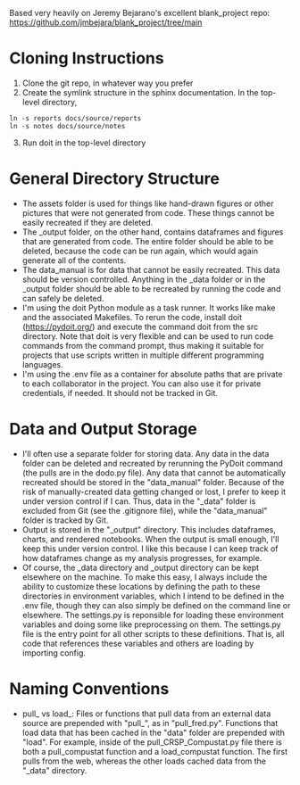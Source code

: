 Based very heavily on Jeremy Bejarano's excellent blank_project repo: https://github.com/jmbejara/blank_project/tree/main

# Cloning Instructions
1. Clone the git repo, in whatever way you prefer
2. Create the symlink structure in the sphinx documentation. In the top-level directory,

```
ln -s reports docs/source/reports
ln -s notes docs/source/notes
```

3. Run doit in the top-level directory

# General Directory Structure
* The assets folder is used for things like hand-drawn figures or other pictures that were not generated from code. These things cannot be easily recreated if they are deleted.
* The _output folder, on the other hand, contains dataframes and figures that are generated from code. The entire folder should be able to be deleted, because the code can be run again, which would again generate all of the contents.
* The data_manual is for data that cannot be easily recreated. This data should be version controlled. Anything in the _data folder or in the _output folder should be able to be recreated by running the code and can safely be deleted.
* I'm using the doit Python module as a task runner. It works like make and the associated Makefiles. To rerun the code, install doit (https://pydoit.org/) and execute the command doit from the src directory. Note that doit is very flexible and can be used to run code commands from the command prompt, thus making it suitable for projects that use scripts written in multiple different programming languages.
* I'm using the .env file as a container for absolute paths that are private to each collaborator in the project. You can also use it for private credentials, if needed. It should not be tracked in Git.

# Data and Output Storage
* I'll often use a separate folder for storing data. Any data in the data folder can be deleted and recreated by rerunning the PyDoit command (the pulls are in the dodo.py file). Any data that cannot be automatically recreated should be stored in the "data_manual" folder. Because of the risk of manually-created data getting changed or lost, I prefer to keep it under version control if I can. Thus, data in the "_data" folder is excluded from Git (see the .gitignore file), while the "data_manual" folder is tracked by Git.
* Output is stored in the "_output" directory. This includes dataframes, charts, and rendered notebooks. When the output is small enough, I'll keep this under version control. I like this because I can keep track of how dataframes change as my analysis progresses, for example.
* Of course, the _data directory and _output directory can be kept elsewhere on the machine. To make this easy, I always include the ability to customize these locations by defining the path to these directories in environment variables, which I intend to be defined in the .env file, though they can also simply be defined on the command line or elsewhere. The settings.py is reponsible for loading these environment variables and doing some like preprocessing on them. The settings.py file is the entry point for all other scripts to these definitions. That is, all code that references these variables and others are loading by importing config.

# Naming Conventions
* pull_ vs load_: Files or functions that pull data from an external data source are prepended with "pull_", as in "pull_fred.py". Functions that load data that has been cached in the "data" folder are prepended with "load". For example, inside of the pull_CRSP_Compustat.py file there is both a pull_compustat function and a load_compustat function. The first pulls from the web, whereas the other loads cached data from the "_data" directory.